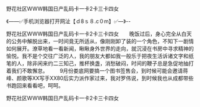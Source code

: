 野花社区WWW韩国日产乱码卡一卡2卡三卡四女

《——✅手机浏览器打开网沚【ｄ8ｓ８.c０m】✅—》--

野花社区WWW韩国日产乱码卡一卡2卡三卡四女　　晚饭过后，身心完全从白天的公务中解脱出来，一时间竟无所适从，像刚刚卸了装的一个角色，不知下一剧情如何展开。潦草地看一看新闻，瞅瞅身外世界的走向，就沉浸在书房中寻求精神的愉悦。我不是个交往广泛的人，我的朋友大都如我一般乐于把夜生活诉诸文字和纸笔的人，除非闲来约二三知己，推杯换盏，消愁破闷，时间的鞭子总是急促地抽打着我们不敢懈怠。
　　9月份娄底网要搞一个图书签售会，到时候可能会邀请蒋峰、颜歌等XX写手XX80后实力派作家过来，我对罗伟说，到时候我也从成都带些书跑回来看看吧，呵呵。





野花社区WWW韩国日产乱码卡一卡2卡三卡四女
